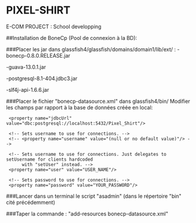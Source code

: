 # PIXEL-SHIRT
E-COM PROJECT : School developping

##Installation de BoneCp (Pool de connexion à la BD):

###Placer les jar dans glassfish4/glassfish/domains/domain1/lib/ext/ :
-bonecp-0.8.0.RELEASE.jar

-guava-13.0.1.jar

-postgresql-8.1-404.jdbc3.jar

-slf4j-api-1.6.6.jar

###Placer le fichier "bonecp-datasource.xml" dans glassfish4/bin/
Modifier les champs par rapport à la base de données créée en local:
<!-- Sets the JDBC connection URL. -->
     <property name="jdbcUrl" value="dbc:postgresql://localhost:5432/Pixel_Shirt"/>
   
     <!-- Sets username to use for connections. -->
     <!-- <property name="username" value="(null or no default value)"/> -->
   
     <!-- Sets username to use for connections. Just delegates to setUsername for clients hardcoded 
          with "setUser" instead. -->
     <property name="user" value="USER_NAME"/>
   
     <!-- Sets password to use for connections. -->
     <property name="password" value="YOUR_PASSWORD"/>
     
###Lancer dans un terminal le script "asadmin" (dans le répertoire "bin" cité précédemment)

###Taper la commande : "add-resources bonecp-datasource.xml"
